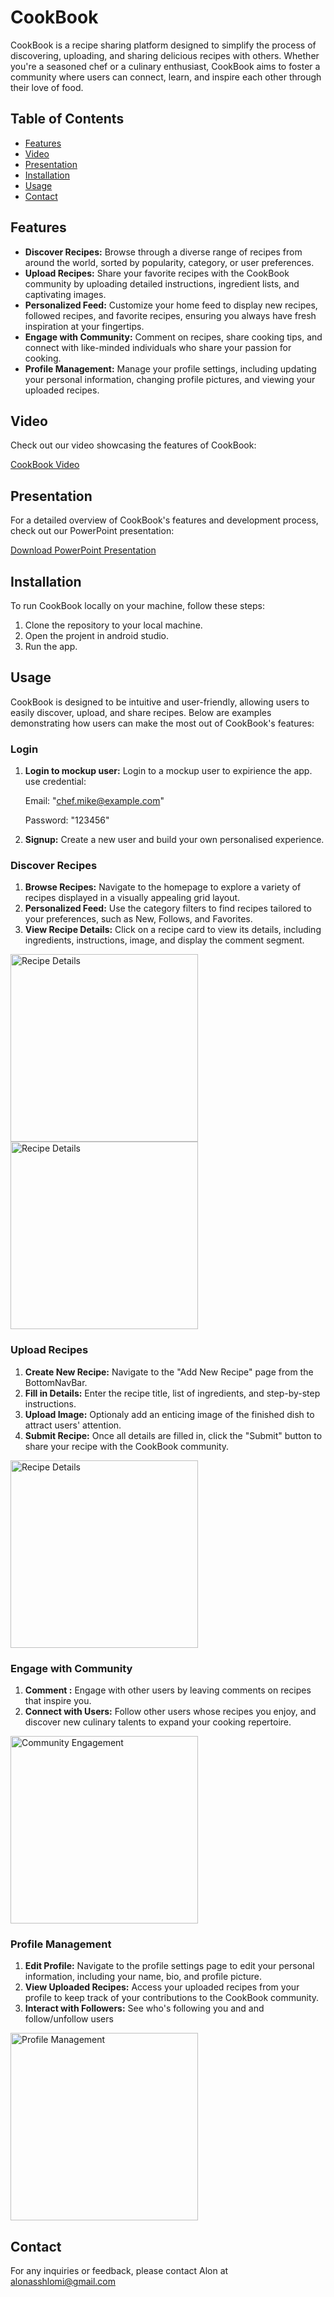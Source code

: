 # CookBook

CookBook is a recipe sharing platform designed to simplify the process of discovering, uploading, and sharing delicious recipes with others. Whether you're a seasoned chef or a culinary enthusiast, CookBook aims to foster a community where users can connect, learn, and inspire each other through their love of food.

## Table of Contents
- [Features](#Features)
- [Video](#Video)
- [Presentation](#Presentation)
- [Installation](#installation)
- [Usage](#usage)
- [Contact](#contact)

## Features
- **Discover Recipes:** Browse through a diverse range of recipes from around the world, sorted by popularity, category, or user preferences.
- **Upload Recipes:** Share your favorite recipes with the CookBook community by uploading detailed instructions, ingredient lists, and captivating images.
- **Personalized Feed:** Customize your home feed to display new recipes, followed recipes, and favorite recipes, ensuring you always have fresh inspiration at your fingertips.
- **Engage with Community:** Comment on recipes, share cooking tips, and connect with like-minded individuals who share your passion for cooking.
- **Profile Management:** Manage your profile settings, including updating your personal information, changing profile pictures, and viewing your uploaded recipes.

## Video

Check out our video showcasing the features of CookBook: 

[CookBook Video](https://www.youtube.com/watch?v=NWr1AhMGj4I&ab_channel=alonshlomi)

## Presentation

For a detailed overview of CookBook's features and development process, check out our PowerPoint presentation: 

[Download PowerPoint Presentation](https://github.com/alonshlomi1/CookBook/files/15048317/CookBook.Presentation.pptx)

## Installation
To run CookBook locally on your machine, follow these steps:
1. Clone the repository to your local machine.
2. Open the projent in android studio.
3. Run the app.


## Usage

CookBook is designed to be intuitive and user-friendly, allowing users to easily discover, upload, and share recipes. Below are examples demonstrating how users can make the most out of CookBook's features:
### Login
1. **Login to mockup user:** Login to a mockup user to expirience the app. use credential:
   
      Email: "chef.mike@example.com"
   
      Password: "123456" 
3. **Signup:** Create a new user and build your own personalised experience.
   
### Discover Recipes
1. **Browse Recipes:** Navigate to the homepage to explore a variety of recipes displayed in a visually appealing grid layout.
2. **Personalized Feed:** Use the category filters to find recipes tailored to your preferences, such as New, Follows, and Favorites.
3. **View Recipe Details:** Click on a recipe card to view its details, including ingredients, instructions, image, and display the comment segment.
<img src="https://github.com/alonshlomi1/CookBook/assets/98226796/861548d5-464d-40ea-bf64-69b308555d20" alt="Recipe Details" width="300">
<img src="https://github.com/alonshlomi1/CookBook/assets/98226796/21ee07e2-9ea2-4870-897b-c29f4189a54a" alt="Recipe Details" width="300">


### Upload Recipes
1. **Create New Recipe:** Navigate to the "Add New Recipe" page from the BottomNavBar.
2. **Fill in Details:** Enter the recipe title, list of ingredients, and step-by-step instructions.
3. **Upload Image:** Optionaly add an enticing image of the finished dish to attract users' attention.
4. **Submit Recipe:** Once all details are filled in, click the "Submit" button to share your recipe with the CookBook community.
<img src="https://github.com/alonshlomi1/CookBook/assets/98226796/e3e9dbcc-8211-487a-88d2-94c9cf2c3500" alt="Recipe Details" width="300">

### Engage with Community
1. **Comment :** Engage with other users by leaving comments on recipes that inspire you.
2. **Connect with Users:** Follow other users whose recipes you enjoy, and discover new culinary talents to expand your cooking repertoire.
<img src="https://github.com/alonshlomi1/CookBook/assets/98226796/53f3e368-f05e-4892-80c3-95d5d0265083" alt="Community Engagement" width="300">

### Profile Management
1. **Edit Profile:** Navigate to the profile settings page to edit your personal information, including your name, bio, and profile picture.
2. **View Uploaded Recipes:** Access your uploaded recipes from your profile to keep track of your contributions to the CookBook community.
3. **Interact with Followers:** See who's following you and and follow/unfollow  users
<img src="https://github.com/alonshlomi1/CookBook/assets/98226796/56360980-e5c8-4d04-9de4-bc14d2f6726e" alt="Profile Management" width="300">

## Contact

For any inquiries or feedback, please contact Alon at alonasshlomi@gmail.com 


